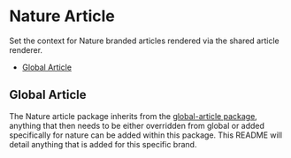 # Nature Article

Set the context for Nature branded articles rendered via the shared article renderer.

- [Global Article](#global-article)

## Global Article

The Nature article package inherits from the [global-article package](https://github.com/springernature/frontend-toolkits/tree/master/toolkits/global/packages/global-article), anything that then needs to be either overridden from global or added specifically for nature can be added within this package. This README will detail anything that is added for this specific brand.
